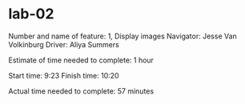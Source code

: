 # lab-02

Number and name of feature: 1, Display images
Navigator: Jesse Van Volkinburg
Driver: Aliya Summers

Estimate of time needed to complete: 1 hour 

Start time: 9:23
Finish time: 10:20

Actual time needed to complete: 57 minutes